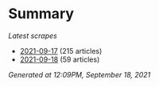 # Summary
*Latest scrapes*
* [2021-09-17](https://github.com/nuuuwan/news_lk/blob/data/news_lk.2021-09-17.json) (215 articles)
* [2021-09-18](https://github.com/nuuuwan/news_lk/blob/data/news_lk.2021-09-18.json) (59 articles)

*Generated at 12:09PM, September 18, 2021*